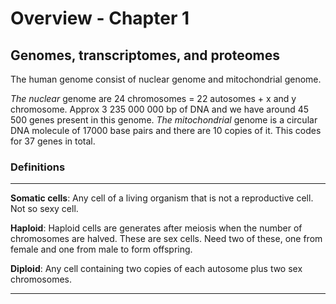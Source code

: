 # Overview - Chapter 1
## Genomes, transcriptomes, and proteomes



The human genome consist of nuclear genome and mitochondrial genome.

*The nuclear* genome are 24 chromosomes = 22 autosomes + x and y chromosome. Approx 3 235 000 000 bp of DNA and we have around 45 500 genes present in this genome.
*The mitochondrial* genome is a circular DNA molecule of 17000 base pairs and there are 10 copies of it. This codes for 37 genes in total.


### Definitions
---
**Somatic cells**: Any cell of a living organism that is not a reproductive cell. Not so sexy cell.

**Haploid**: Haploid cells are generates after meiosis when the number of chromosomes are halved. These are sex cells. Need two of these, one from female and one from male to form offspring.

**Diploid**: Any cell containing two copies of each autosome plus two sex chromosomes.

---
